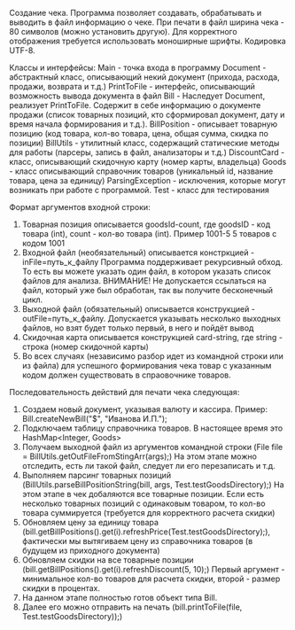 Создание чека.
Программа позволяет создавать, обрабатывать и выводить в файл информацию о чеке.
При печати в файл ширина чека - 80 символов (можно установить другую). Для корректного отображения
требуется использовать моноширные шрифты. Кодировка UTF-8.

Классы и интерфейсы:
 Main - точка входа в программу 
 Document - абстрактный класс, описывающий некий документ (прихода, расхода, продажи, возврата и т.д.)
 PrintToFile - интерфейс, описывающий возможность вывода документа в файл
 Bill - Наследует Document, реализует PrintToFile. Cодержит в себе информацию о документе продажи 
 (список товарных позиций, кто сформировал документ, дату и время начала формирования и т.д.).
 BillPosition - описывает товарную позицию (код товара, кол-во товара, цена, общая сумма, скидка по позиции)
 BillUtils - утилитный класс, содержащий статические методы для работы (парсеры, запись в файл, анализаторы и т.д.)
 DiscountCard - класс, описывающий скидочную карту (номер карты, владельца)
 Goods - класс описывающий справочник товаров (уникальный id, название товара, цена за единицу)
 ParsingException - исключения, которые могут возникать при работе с программой.
 Test - класс для тестирования

Формат аргументов входной строки:
1) Товарная позиция описывается goodsId-count, где goodsID - код товара (int), count - кол-во товара (int).
   Пример 1001-5         5 товаров с кодом 1001
2) Входной файл (необязательный) описывается констркцией -inFile=путь_к_файлу
   Программа поддерживает рекурсивный обход. То есть вы можете указать один файл, в котором указать список
   файлов для анализа. 
   ВНИМАНИЕ! Не допускается ссылаться на файл, который уже был обработан, так вы получите бесконечный цикл.
3) Выходной файл (обязательный) описывается конструкцией -outFile=путь_к_файлу. Допускается указывать несколько
   выходных файлов, но взят будет только первый, в него и пойдёт вывод
4) Скидочная карта описывается конструкцией card-string, где string - строка (номер скидочной карты)
5) Во всех случаях (независимо разбор идет из командной строки или из файла) для успешного формирования 
   чека товар с указанным кодом должен существовать в спраовочнике товаров.

Последовательность действий для печати чека следующая:
1) Создаем новый документ, указывая валюту и кассира. Пример: Bill.createNewBill("$", "Иванова И.П.");
2) Подключаем таблицу справочника товаров. В настоящее время это HashMap<Integer, Goods>
3) Получаем выходной файл из аргументов командной строки (File file = BillUtils.getOutFileFromStingArr(args);)
   На этом этапе можно отследить, есть ли такой файл, следует ли его перезаписать и т.д.
4) Выполняем парсинг товарных позиций (BillUtils.parseBillPositionString(bill, args, Test.testGoodsDirectory);)
   На этом этапе в чек добаляются все товарные позиции. Если есть несколько товарных позиций с одинаковым товаром, 
   то кол-во товара суммируется (требуется для корректного расчета скидки) 
5) Обновляем цену за единицу товара (bill.getBillPositions().get(i).refreshPrice(Test.testGoodsDirectory);), 
   фактически мы вытягиваем цену из справочника товаров (в будущем из приходного документа)
6) Обновляем скидки на все товарные позиции (bill.getBillPositions().get(i).refreshDiscount(5, 10);) Первый аргумент -
   минимальное кол-во товаров для расчета скидки, второй - размер скидки в процентах.
7) На данном этапе полностью готов объект типа Bill.
8) Далее его можно отправить на печать (bill.printToFile(file, Test.testGoodsDirectory));)
